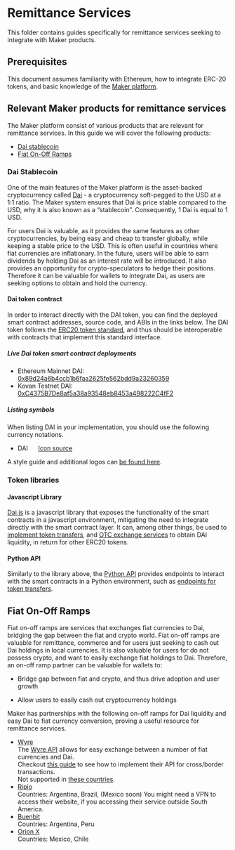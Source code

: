 # Remittance Services
This folder contains guides specifically for remittance services seeking to integrate with Maker products.

## Prerequisites
This document assumes familiarity with Ethereum, how to integrate ERC-20 tokens, and basic knowledge of the [Maker platform](https://www.makerdao.com).

## Relevant Maker products for remittance services

The Maker platform consist of various products that are relevant for remittance services. In this guide we will cover the following products:
-   [Dai stablecoin](#dai-stablecoin)
-   [Fiat On-Off Ramps](#fiat-on-off-ramps)   
   
### Dai Stablecoin

One of the main features of the Maker platform is the asset-backed cryptocurrency called [Dai](https://makerdao.com/dai) - a cryptocurrency soft-pegged to the USD at a 1:1 ratio. The Maker system ensures that Dai is price stable compared to the USD, why it is also known as a “stablecoin”. Consequently, 1 Dai is equal to 1 USD.

For users Dai is valuable, as it provides the same features as other cryptocurrencies, by being easy and cheap to transfer globally, while keeping a stable price to the USD. This is often useful in countries where fiat currencies are inflationary. In the future, users will be able to earn dividends by holding Dai as an interest rate will be introduced. It also provides an opportunity for crypto-speculators to hedge their positions. Therefore it can be valuable for wallets to integrate Dai, as users are seeking options to obtain and hold the currency.

#### Dai token contract
In order to interact directly with the DAI token, you can find the deployed smart contract addresses, source code, and ABIs in the links below.
The DAI token follows the [ERC20 token standard](https://github.com/ethereum/EIPs/blob/master/EIPS/eip-20.md), and thus should be interoperable with contracts that implement this standard interface.

##### Live Dai token smart contract deployments
* Ethereum Mainnet DAI: [0x89d24a6b4ccb1b6faa2625fe562bdd9a23260359](https://etherscan.io/address/0x89d24a6b4ccb1b6faa2625fe562bdd9a23260359#code)
* Kovan Testnet DAI: [0xC4375B7De8af5a38a93548eb8453a498222C4fF2](https://kovan.etherscan.io/address/0xC4375B7De8af5a38a93548eb8453a498222C4fF2#code)

##### Listing symbols
When listing DAI in your implementation, you should use the following currency notations.
* DAI&nbsp;&nbsp;&nbsp;&nbsp;&nbsp;&nbsp;[Icon source](https://github.com/makerdao/Overview-of-MakerDAO-design/tree/master/DAI)

A style guide and additional logos can [be found here](https://github.com/makerdao/Overview-of-MakerDAO-design#style-guide).

### Token libraries
#### Javascript Library
[Dai.js](https://makerdao.com/documentation/) is a javascript library that exposes the functionality of the smart contracts in a javascript environment, mitigating the need to integrate directly with the smart contract layer. It can, among other things, be used to [implement token transfers](https://github.com/makerdao/dai.js#usage), and [OTC exchange services](https://makerdao.com/documentation/#exchange-service) to obtain DAI liquidity, in return for other ERC20 tokens.

#### Python API
Similarly to the library above, the [Python API](https://github.com/makerdao/pymaker) provides endpoints to interact with the smart contracts in a Python environment, such as [endpoints for token transfers](https://github.com/makerdao/pymaker#token-transfer).

## Fiat On-Off Ramps
Fiat on-off ramps are services that exchanges fiat currencies to Dai, bridging the gap between the fiat and crypto world. Fiat on-off ramps are valuable for remittance, commerce and for users just seeking to cash out Dai holdings in local currencies. It is also valuable for users for do not possess crypto, and want to easily exchange fiat holdings to Dai. Therefore, an on-off ramp partner can be valuable for wallets to:
-   Bridge gap between fiat and crypto, and thus drive adoption and user growth
    
-   Allow users to easily cash out cryptocurrency holdings

Maker has partnerships with the following on-off ramps for Dai liquidity and easy Dai to fiat currency conversion, proving a useful resource for remittance services.
* [Wyre](https://www.sendwyre.com/)\
The [Wyre API](https://www.sendwyre.com/docs/) allows for easy exchange between a number of fiat currencies and Dai.\
Checkout [this guide](/partners/wyre/wyre-guide-01/wyre-guide-01.md) to see how to implement their API for cross/border transactions.\
Not supported in [these countries](https://support.sendwyre.com/security/non-operational-states-in-us-and-countries).
* [Ripio](https://www.ripio.com/en/)\
Countries: Argentina, Brazil, (Mexico soon)
You might need a VPN to access their website, if you accessing their service outside South America.
* [Buenbit](https://www.buenbit.com/)\
Countries: Argentina, Peru
* [Orion X](https://orionx.com/)\
Countries: Mexico, Chile
